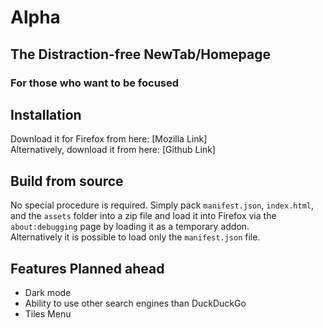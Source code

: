 # Alpha  
## The Distraction-free NewTab/Homepage  
### For those who want to be focused  

## Installation
Download it for Firefox from here: [Mozilla Link]  
Alternatively, download it from here: [Github Link]  

## Build from source
No special procedure is required. Simply pack `manifest.json`, `index.html`, and the `assets` folder into a zip file and load it into Firefox via the `about:debugging` page by loading it as a temporary addon.  
Alternatively it is possible to load only the `manifest.json` file.

## Features Planned ahead
- Dark mode
- Ability to use other search engines than DuckDuckGo
- Tiles Menu